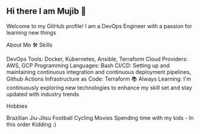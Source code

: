 ## Hi there I am Mujib 👋

Welcome to my GitHub profile! I am a DevOps Engineer with a passion for learning new things 

About Me
🛠 Skills

DevOps Tools: Docker, Kubernetes, Ansible, Terraform
Cloud Providers: AWS, GCP
Programming Languages: Bash
CI/CD: Setting up and maintaining continuous integration and continuous deployment pipelines, Github Actions
Infrastructure as Code: Terraform
📚 Always Learning: I'm continuously exploring new technologies to enhance my skill set and stay updated with industry trends

Hobbies

Brazilian Jiu-Jitsu 
Football
Cycling
Movies
Spending time with my kids -  In this order 
Kidding :) 
